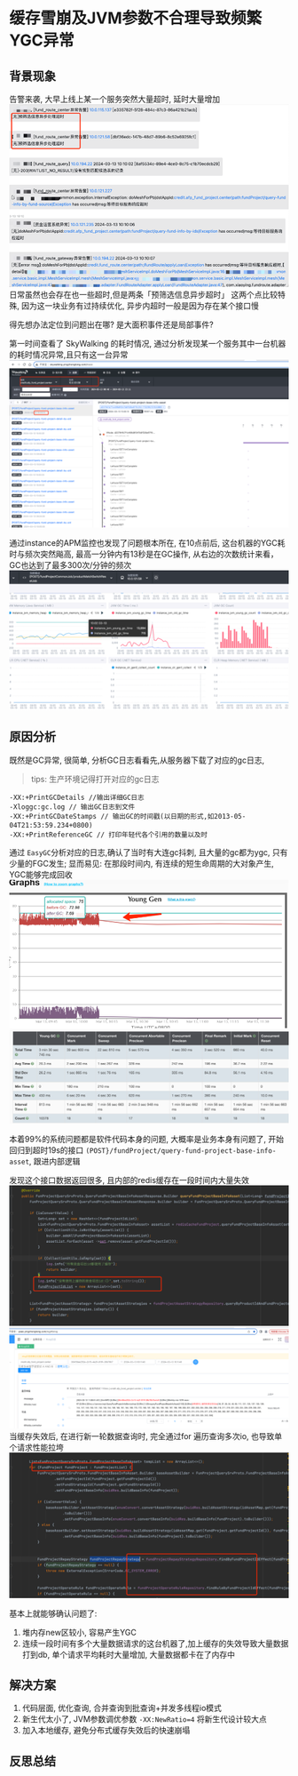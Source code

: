 # 缓存雪崩及JVM参数不合理导致频繁YGC异常

## 背景现象
告警来袭, 大早上线上某一个服务突然大量超时, 延时大量增加
![img_13.png](imgs/002/img_13.png)
日常虽然也会存在也一些超时,但是两条「预筛选信息异步超时」 这两个点比较特殊, 因为这一块业务有过持续优化, 异步内超时一般是因为存在某个接口慢

得先想办法定位到问题出在哪? 是大面积事件还是局部事件?

第一时间查看了 SkyWalking 的耗时情况, 通过分析发现某一个服务其中一台机器的耗时情况异常,且只有这一台异常
![img_14.png](imgs/002/img_14.png)

通过instance的APM监控也发现了问题根本所在, 在10点前后, 这台机器的YGC耗时与频次突然飚高, 最高一分钟内有13秒是在GC操作,
从右边的次数统计来看，GC也达到了最多300次/分钟的频次
![img_12.png](imgs/002/img_12.png)

## 原因分析
既然是GC异常, 很简单, 分析GC日志看看先,从服务器下载了对应的gc日志, 
>tips: 生产环境记得打开对应的gc日志
```shell
-XX:+PrintGCDetails //输出详细GC日志
-Xloggc:gc.log // 输出GC日志到文件
-XX:+PrintGCDateStamps // 输出GC的时间戳(以日期的形式,如2013-05-04T21:53:59.234+0800)
-XX:+PrintReferenceGC // 打印年轻代各个引用的数量以及时
```
通过 `EasyGC`分析对应的日志,确认了当时有大连gc抖刺, 且大量的gc都为ygc,  只有少量的FGC发生;
显而易见: 在那段时间内, 有连续的短生命周期的大对象产生, YGC能够完成回收
![img_15.png](imgs/002/img_15.png)
![img_16.png](imgs/002/img_16.png)

本着99%的系统问题都是软件代码本身的问题, 大概率是业务本身有问题了, 开始回归到超时19s的接口 `(POST}/fundProject/query-fund-project-base-info-asset`, 跟进内部逻辑

发现这个接口数据返回很多, 且内部的redis缓存在一段时间内大量失效
![img_17.png](imgs/002/img_17.png)
![img_18.png](imgs/002/img_18.png)
当缓存失效后, 在进行新一轮数据查询时, 完全通过for 遍历查询多次io, 也导致单个请求性能拉垮
![img.png](imgs/002/img.png)

基本上就能够确认问题了:
1. 堆内存new区较小, 容易产生YGC
2. 连续一段时间有多个大量数据请求的这台机器了,加上缓存的失效导致大量数据打到db, 单个请求平均耗时大量增加, 大量数据都卡在了内存中

## 解决方案
1. 代码层面, 优化查询, 合并查询到批查询+并发多线程io模式 
2. 新生代太小了, JVM参数调优参数 `-XX:NewRatio=4`  将新生代设计较大点
3. 加入本地缓存, 避免分布式缓存失效后的快速崩塌

## 反思总结
